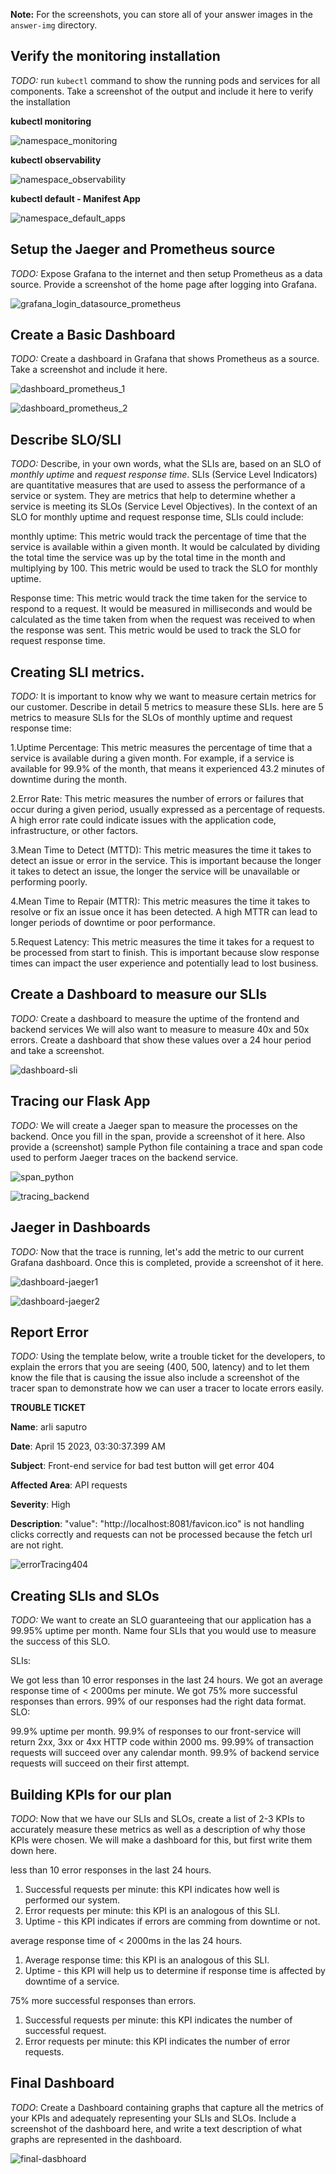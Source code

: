 **Note:** For the screenshots, you can store all of your answer images in the `answer-img` directory.

## Verify the monitoring installation

*TODO:* run `kubectl` command to show the running pods and services for all components. Take a screenshot of the output and include it here to verify the installation

**kubectl monitoring**

![namespace_monitoring](https://user-images.githubusercontent.com/47803421/231892440-60c27c7d-ad3b-4eef-a36a-9b87300a5684.PNG)

**kubectl observability**

![namespace_observability](https://user-images.githubusercontent.com/47803421/231892475-c0514a63-deb5-47b0-8928-0eb11db889a7.PNG)

**kubectl default - Manifest App**

![namespace_default_apps](https://user-images.githubusercontent.com/47803421/231892520-b503e6d8-08c5-4cd2-9cae-44673c097a2e.PNG)

## Setup the Jaeger and Prometheus source
*TODO:* Expose Grafana to the internet and then setup Prometheus as a data source. Provide a screenshot of the home page after logging into Grafana.

![grafana_login_datasource_prometheus](https://user-images.githubusercontent.com/47803421/231892543-31086690-24d7-4242-8c61-8d68bf3db3e1.PNG)


## Create a Basic Dashboard
*TODO:* Create a dashboard in Grafana that shows Prometheus as a source. Take a screenshot and include it here.

![dashboard_prometheus_1](https://user-images.githubusercontent.com/47803421/231892950-c5a77b3d-df4a-45d8-9c1e-574a739e152e.PNG)

![dashboard_prometheus_2](https://user-images.githubusercontent.com/47803421/231892967-07341a28-0b42-490e-bd8d-557a3cebeb31.PNG)

## Describe SLO/SLI
*TODO:* Describe, in your own words, what the SLIs are, based on an SLO of *monthly uptime* and *request response time*.
SLIs (Service Level Indicators) are quantitative measures that are used to assess the performance of a service or system. They are metrics that help to determine whether a service is meeting its SLOs (Service Level Objectives). In the context of an SLO for monthly uptime and request response time, SLIs could include:

monthly uptime: This metric would track the percentage of time that the service is available within a given month. It would be calculated by dividing the total time the service was up by the total time in the month and multiplying by 100. This metric would be used to track the SLO for monthly uptime.

Response time: This metric would track the time taken for the service to respond to a request. It would be measured in milliseconds and would be calculated as the time taken from when the request was received to when the response was sent. This metric would be used to track the SLO for request response time.


## Creating SLI metrics.
*TODO:* It is important to know why we want to measure certain metrics for our customer. Describe in detail 5 metrics to measure these SLIs. 
here are 5 metrics to measure SLIs for the SLOs of monthly uptime and request response time:

1.Uptime Percentage: This metric measures the percentage of time that a service is available during a given month. For example, if a service is available for 99.9% of the month, that means it experienced 43.2 minutes of downtime during the month.

2.Error Rate: This metric measures the number of errors or failures that occur during a given period, usually expressed as a percentage of requests. A high error rate could indicate issues with the application code, infrastructure, or other factors.

3.Mean Time to Detect (MTTD): This metric measures the time it takes to detect an issue or error in the service. This is important because the longer it takes to detect an issue, the longer the service will be unavailable or performing poorly.

4.Mean Time to Repair (MTTR): This metric measures the time it takes to resolve or fix an issue once it has been detected. A high MTTR can lead to longer periods of downtime or poor performance.

5.Request Latency: This metric measures the time it takes for a request to be processed from start to finish. This is important because slow response times can impact the user experience and potentially lead to lost business.

## Create a Dashboard to measure our SLIs
*TODO:* Create a dashboard to measure the uptime of the frontend and backend services We will also want to measure to measure 40x and 50x errors. Create a dashboard that show these values over a 24 hour period and take a screenshot.

![dashboard-sli](https://user-images.githubusercontent.com/47803421/231898390-869ebe7a-915b-478d-9d86-b86dc5223be1.PNG)


## Tracing our Flask App
*TODO:*  We will create a Jaeger span to measure the processes on the backend. Once you fill in the span, provide a screenshot of it here. Also provide a (screenshot) sample Python file containing a trace and span code used to perform Jaeger traces on the backend service.

![span_python](https://user-images.githubusercontent.com/47803421/231898464-e4caf912-c0ae-4925-8137-b594556b8734.PNG)

![tracing_backend](https://user-images.githubusercontent.com/47803421/231898489-7f468fc5-2aae-4ef0-9fc3-61887e2837da.PNG)


## Jaeger in Dashboards
*TODO:* Now that the trace is running, let's add the metric to our current Grafana dashboard. Once this is completed, provide a screenshot of it here.

![dashboard-jaeger1](https://user-images.githubusercontent.com/47803421/231899552-267f3b7f-a710-447d-8369-10f6bb808911.PNG)

![dashboard-jaeger2](https://user-images.githubusercontent.com/47803421/231899573-a1a48de2-5895-40f3-ace6-4f43fc72754f.PNG)


## Report Error
*TODO:* Using the template below, write a trouble ticket for the developers, to explain the errors that you are seeing (400, 500, latency) and to let them know the file that is causing the issue also include a screenshot of the tracer span to demonstrate how we can user a tracer to locate errors easily.

**TROUBLE TICKET**

**Name**: arli saputro

**Date**: April 15 2023, 03:30:37.399 AM

**Subject**: Front-end service for bad test button will get error 404

**Affected Area**: API requests

**Severity**: High

**Description**:
"value": "http://localhost:8081/favicon.ico" is not handling clicks correctly and requests can not be processed because the fetch url are not right.

![errorTracing404](https://user-images.githubusercontent.com/47803421/232150649-92f79e20-cb43-47da-87c1-4f723b371856.PNG)


## Creating SLIs and SLOs
*TODO:* We want to create an SLO guaranteeing that our application has a 99.95% uptime per month. Name four SLIs that you would use to measure the success of this SLO.

SLIs:

We got less than 10 error responses in the last 24 hours.
We got an average response time of < 2000ms per minute.
We got 75% more successful responses than errors.
99% of our responses had the right data format.
SLO:

99.9% uptime per month.
99.9% of responses to our front-service will return 2xx, 3xx or 4xx HTTP code within 2000 ms.
99.99% of transaction requests will succeed over any calendar month.
99.9% of backend service requests will succeed on their first attempt.

## Building KPIs for our plan
*TODO*: Now that we have our SLIs and SLOs, create a list of 2-3 KPIs to accurately measure these metrics as well as a description of why those KPIs were chosen. We will make a dashboard for this, but first write them down here.

less than 10 error responses in the last 24 hours.
1. Successful requests per minute: this KPI indicates how well is performed our system.
2. Error requests per minute: this KPI is an analogous of this SLI.
3. Uptime - this KPI indicates if errors are comming from downtime or not.

average response time of < 2000ms in the las 24 hours.
1. Average response time: this KPI is an analogous of this SLI.
2. Uptime - this KPI will help us to determine if response time is affected by downtime of a service.

75% more successful responses than errors.
1. Successful requests per minute: this KPI indicates the number of successful request.
2. Error requests per minute: this KPI indicates the number of error requests.

## Final Dashboard
*TODO*: Create a Dashboard containing graphs that capture all the metrics of your KPIs and adequately representing your SLIs and SLOs. Include a screenshot of the dashboard here, and write a text description of what graphs are represented in the dashboard.  

![final-dasbhoard](https://user-images.githubusercontent.com/47803421/231899994-78b10da6-96de-4d81-acce-a6ad7dcc5095.PNG)

